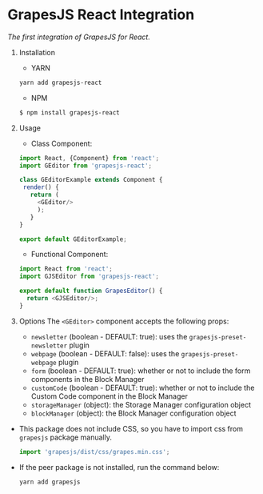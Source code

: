 GrapesJS React Integration
==========================
_The first integration of GrapesJS for React._

1. Installation
    - YARN
    ```bash
    yarn add grapesjs-react
    ```
    - NPM
    ```bash
    $ npm install grapesjs-react
    ```
    
2. Usage

    - Class Component:
    ```javascript
    import React, {Component} from 'react';
    import GEditor from 'grapesjs-react';

    class GEditorExample extends Component {
     render() {
       return (
         <GEditor/>
         );
       }
    }
 
    export default GEditorExample;
    ```
    - Functional Component:
    ```javascript
    import React from 'react';
    import GJSEditor from 'grapesjs-react';

    export default function GrapesEditor() {
      return <GJSEditor/>;
    }
    ```

3. Options
The `<GEditor>` component accepts the following props:
    - `newsletter` (boolean - DEFAULT: true): uses the `grapesjs-preset-newsletter` plugin
    - `webpage` (boolean - DEFAULT: false): uses the `grapesjs-preset-webpage` plugin
    - `form` (boolean - DEFAULT: true): whether or not to include the form components in the Block Manager
    - `customCode` (boolean - DEFAULT: true): whether or not to include the Custom Code component in the Block Manager
    - `storageManager` (object): the Storage Manager configuration object
    - `blockManager` (object): the Block Manager configuration object

* This package does not include CSS, so you have to import css from `grapesjs` package manually.

    ```javascript
    import 'grapesjs/dist/css/grapes.min.css';
    ```
* If the peer package is not installed, run the command below:

    ```bash
    yarn add grapesjs
    ```
